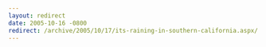 ```yaml
---
layout: redirect
date: 2005-10-16 -0800
redirect: /archive/2005/10/17/its-raining-in-southern-california.aspx/
---
```

